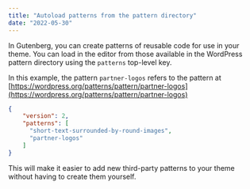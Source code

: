 ```yaml
---
title: "Autoload patterns from the pattern directory"
date: "2022-05-30"
---
```


In Gutenberg, you can create patterns of reusable code for use in your theme. You can load in the editor from those available in the WordPress pattern directory using the `patterns` top-level key.

In this example, the pattern `partner-logos` refers to the pattern at [https://wordpress.org/patterns/pattern/partner-logos](https://wordpress.org/patterns/pattern/partner-logos)

```json
{
    "version": 2,
    "patterns": [
      "short-text-surrounded-by-round-images", 
      "partner-logos"
    ]
}
```

This will make it easier to add new third-party patterns to your theme without having to create them yourself.
